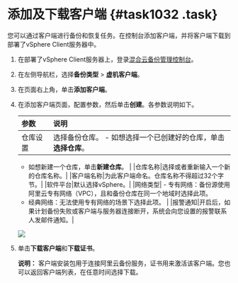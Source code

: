 # 添加及下载客户端 {#task1032 .task}

您可以通过客户端进行备份和恢复任务。在控制台添加客户端，并将客户端下载到部署了vSphere Client服务器中。

1.  在部署了vSphere Client服务器上，登录[混合云备份管理控制台](https://hbr.console.aliyun.com)。 
2.  在左侧导航栏，选择**备份类型** \> **虚机客户端**。 
3.  在页面右上角，单击**添加客户端**。 
4.  在添加客户端页面，配置参数，然后单击**创建**。各参数说明如下。 

    |参数|说明|
    |:-|:-|
    |仓库设置|选择备份仓库。     -   如想选择一个已创建好的仓库，单击**选择仓库**。
    -   如想新建一个仓库，单击**新建仓库**。
 |
    |仓库名称|选择或者重新输入一个新的仓库名称。|
    |客户端名称|为此客户端命名。仓库名称不得超过32个字节。|
    |软件平台|默认选择vSphere。|
    |网络类型|     -   专有网络：备份源使用阿里云专有网络（VPC），且和备份仓库在同一个地域时选择此项。
    -   经典网络：无法使用专有网络的场景下选择此项。
 |
    |报警通知|开启后，如果计划备份失败或客户端与服务器连接断开，系统会向您设置的报警联系人发邮件通知。|

    ![](http://static-aliyun-doc.oss-cn-hangzhou.aliyuncs.com/assets/img/40353/154115228421488_zh-CN.png)

5.  单击**下载客户端**和**下载证书**。 

    **说明：** 客户端安装包用于连接阿里云备份服务，证书用来激活该客户端。您也可以返回客户端列表，在任意时间选择下载。


